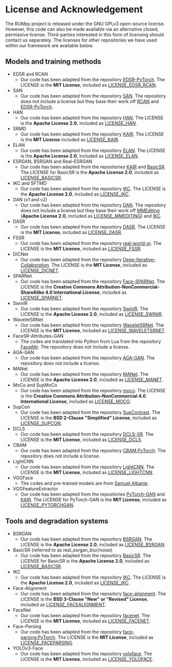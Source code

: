 # License and Acknowledgement

The RUMpy project is released under the GNU GPLv3 open-source license.  However, this code can also be made available via an alternative closed, permissive license. Third-parties interested in this form of licensing should contact us separately.  The licenses for other repositories we have used within our framework are available below.

## Models and training methods

- EDSR and RCAN
  - Our code has been adapted from the repository [EDSR-PyTorch](https://github.com/sanghyun-son/EDSR-PyTorch). The LICENSE is the **MIT License**, included as [LICENSE_EDSR_RCAN](LICENSE_EDSR_RCAN).
- SAN
  - Our code has been adapted from the repository [SAN](https://github.com/daitao/SAN). The repository does not include a license but they base their work off [RCAN](https://github.com/yulunzhang/RCAN) and [EDSR-PyTorch](https://github.com/sanghyun-son/EDSR-PyTorch).
- HAN
  - Our code has been adapted from the repository [HAN](https://github.com/wwlCape/HAN). The LICENSE is the **Apache License 2.0**, included as [LICENSE_HAN](LICENSE_HAN).
- SRMD
  - Our code has been adapted from the repository [KAIR](https://github.com/cszn/KAIR). The LICENSE is the **MIT License** included as [LICENSE_KAIR](LICENSE_KAIR).
- ELAN
  - Our code has been adapted from the repository [ELAN](https://github.com/xindongzhang/ELAN). The LICENSE is the **Apache License 2.0**, included as [LICENSE_ELAN](LICENSE_ELAN).
- ESRGAN, BSRGAN and Real-ESRGAN
  - Our code has been adapted from the repositories [KAIR](https://github.com/cszn/KAIR) and [BasicSR](https://github.com/xinntao/BasicSR). The LICENSE for BasicSR is the **Apache License 2.0**, included as [LICENSE_BASICSR](LICENSE_BASICSR).
- IKC and SFTMD
  - Our code has been adapted from the repository [IKC](https://github.com/yuanjunchai/IKC). The LICENSE is the **Apache License 2.0**, included as [LICENSE_IKC](LICENSE_IKC).
- DAN (v1 and v2)
  - Our code has been adapted from the repository [DAN](https://github.com/greatlog/DAN). The repository does not include a license but they base their work off [MMEditing](https://github.com/open-mmlab/mmediting) (**Apache License 2.0**, included as [LICENSE_MMEDITING](LICENSE_MMEDITING)) and [IKC](https://github.com/yuanjunchai/IKC).
- DASR
  - Our code has been adapted from the repository [DASR](https://github.com/LongguangWang/DASR). The LICENSE is the **MIT License**, included as [LICENSE_DASR](LICENSE_DASR).
- FSSR
  - Our code has been adapted from the repository [real-world-sr](https://github.com/ManuelFritsche/real-world-sr). The LICENSE is the **MIT License**, included as [LICENSE_FSSR](LICENSE_FSSR).
- DICNet
  - Our code has been adapted from the repository [Deep-Iterative-Collaboration](https://github.com/Maclory/Deep-Iterative-Collaboration). The LICENSE is the **MIT License**, included as [LICENSE_DICNET](LICENSE_DICNET).
- SPARNet
  - Our code has been adapted from the repository [Face-SPARNet](https://github.com/chaofengc/Face-SPARNet). The LICENSE is the **Creative Commons Attribution-NonCommercial-ShareAlike 4.0 International License**, included as [LICENSE_SPARNET](LICENSE_SPARNET).
- SwinIR
  - Our code has been adapted from the repository [SwinIR](https://github.com/jingyunliang/swinir). The LICENSE is the **Apache License 2.0**, included as [LICENSE_SWINIR](LICENSE_SWINIR).
- WaveletSRNet
  - Our code has been adapted from the repository [WaveletSRNet](https://github.com/RemyEE/WaveletSRNet). The LICENSE is the **MIT License**, included as [LICENSE_WAVELETSRNET](LICENSE_WAVELETSRNET).
- FaceSR-Attributes-GAN
  - The codes are translated into Python from Lua from the repository [FaceAttr](https://github.com/XinYuANU/FaceAttr). The repository does not include a license.
- AGA-GAN
  - Our code has been adapted from the repository [AGA-GAN](https://github.com/NoviceMAn-prog/AGA-GAN). The repository does not include a license.
- MANet
  - Our code has been adapted from the repository [MANet](https://github.com/JingyunLiang/MANet). The LICENSE is the **Apache License 2.0**, included as [LICENSE_MANET](LICENSE_MANET).
- MoCo and SupMoCo
  - Our code has been adapted from the repository [moco](https://github.com/facebookresearch/moco). The LICENSE is the **Creative Commons Attribution-NonCommercial 4.0 International License**, included as [LICENSE_MOCO](LICENSE_MOCO).
- SupCon
  - Our code has been adapted from the repository [SupContrast](https://github.com/HobbitLong/SupContrast). The LICENSE is the **BSD 2-Clause "Simplified" License**, included as [LICENSE_SUPCON](LICENSE_SUPCON).
- DCLS
  - Our code has been adapted from the repository [DCLS-SR](https://github.com/megvii-research/DCLS-SR). The LICENSE is the **MIT License**, included as [LICENSE_DCLS](LICENSE_DCLS).
- CBAM
  - Our code has been adapted from the repository [CBAM.PyTorch](https://github.com/luuuyi/CBAM.PyTorch). The repository does not include a license.
- LightCNN
  - Our code has been adapted from the repository [LightCNN](https://github.com/AlfredXiangWu/LightCNN). The LICENSE is the **MIT License**, included as [LICENSE_LIGHTCNN](LICENSE_LIGHTCNN).
- VGGFace
  - The codes and pre-trained models are from [Samuel Albanie](https://www.robots.ox.ac.uk/~albanie/pytorch-models.html).
- VGGFeatureExtractor
  - Our code has been adapted from the repositories [PyTorch-GAN](https://github.com/eriklindernoren/PyTorch-GAN) and [KAIR](https://github.com/cszn/KAIR). The LICENSE for PyTorch-GAN is the **MIT License**, included as [LICENSE_PYTORCHGAN](LICENSE_PYTORCHGAN).

## Tools and degradation systems

- BSRGAN
  - Our code has been adapted from the repository [BSRGAN](https://github.com/cszn/BSRGAN). The LICENSE is the **Apache License 2.0**, included as [LICENSE_BSRGAN](LICENSE_BSRGAN).
- BasicSR (referred to as real_esrgan_blur/noise)
  - Our code has been adapted from the repository [BasicSR](https://github.com/xinntao/BasicSR). The LICENSE for BasicSR is the **Apache License 2.0**, included as [LICENSE_BASICSR](LICENSE_BASICSR).
- IKC
  - Our code has been adapted from the repository [IKC](https://github.com/yuanjunchai/IKC). The LICENSE is the **Apache License 2.0**, included as [LICENSE_IKC](LICENSE_IKC).
- Face-Alignment
  - Our code has been adapted from the repository [face-alignment](https://github.com/1adrianb/face-alignment). The LICENSE is the **BSD 3-Clause "New" or "Revised" License**, included as [LICENSE_FACEALIGNMENT](LICENSE_FACEALIGNMENT).
- FaceNet
  - Our code has been adapted from the repository [facenet](https://github.com/davidsandberg/facenet). The LICENSE is the **MIT License**, included as [LICENSE_FACENET](LICENSE_FACENET).
- Face-Parsing
  - Our code has been adapted from the repository [face-parsing.PyTorch](https://github.com/zllrunning/face-parsing.PyTorch). The LICENSE is the **MIT License**, included as [LICENSE_FACEPARSING](LICENSE_FACEPARSING).
- YOLOv3-Face
  - Our code has been adapted from the repository [yoloface](https://github.com/sthanhng/yoloface). The LICENSE is the **MIT License**, included as [LICENSE_YOLOFACE](LICENSE_YOLOFACE).